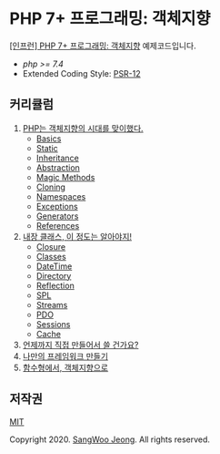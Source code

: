 # PHP 7+ 프로그래밍: 객체지향

[[인프런] PHP 7+ 프로그래밍: 객체지향](https://www.inflearn.com/course/php7-oop) 예제코드입니다.

* *php >= 7.4*
* Extended Coding Style: [PSR-12](https://www.php-fig.org/psr/psr-12/)

## 커리큘럼

1. [PHP는 객체지향의 시대를 맞이했다.](http://docs.php.net/manual/en/langref.php)
    * [Basics](https://github.com/php-courses-inflearn/php7-oop/tree/main/ch1/Basics)
    * [Static](https://github.com/php-courses-inflearn/php7-oop/tree/main/ch1/Static)
    * [Inheritance](https://github.com/php-courses-inflearn/php7-oop/tree/main/ch1/Inheritance)
    * [Abstraction](https://github.com/php-courses-inflearn/php7-oop/tree/main/ch1/Abstraction)
    * [Magic Methods](https://github.com/php-courses-inflearn/php7-oop/tree/main/ch1/MagicMethods)
    * [Cloning](https://github.com/php-courses-inflearn/php7-oop/tree/main/ch1/Cloning)
    * [Namespaces](https://github.com/php-courses-inflearn/php7-oop/tree/main/ch1/Namespaces)
    * [Exceptions](https://github.com/php-courses-inflearn/php7-oop/tree/main/ch1/Exceptions)
    * [Generators](https://github.com/php-courses-inflearn/php7-oop/tree/main/ch1/Generators)
    * [References](https://github.com/php-courses-inflearn/php7-oop/tree/main/ch1/References)
2. [내장 클래스, 이 정도는 알아야지!](http://docs.php.net/manual/en/extensions.membership.php)
    * [Closure](https://github.com/php-courses-inflearn/php7-oop/tree/main/ch2/Closure)
    * [Classes](https://github.com/php-courses-inflearn/php7-oop/tree/main/ch2/Classes)
    * [DateTime](https://github.com/php-courses-inflearn/php7-oop/tree/main/ch2/DateTime)
    * [Directory](https://github.com/php-courses-inflearn/php7-oop/tree/main/ch2/Directory)
    * [Reflection](https://github.com/php-courses-inflearn/php7-oop/tree/main/ch2/Reflection)
    * [SPL](https://github.com/php-courses-inflearn/php7-oop/tree/main/ch2/SPL)
    * [Streams](https://github.com/php-courses-inflearn/php7-oop/tree/main/ch2/Streams)
    * [PDO](https://github.com/php-courses-inflearn/php7-oop/tree/main/ch2/PDO)
    * [Sessions](https://github.com/php-courses-inflearn/php7-oop/tree/main/ch2/Sessions)
    * [Cache](https://github.com/php-courses-inflearn/php7-oop/tree/main/ch2/Cache)
4. [언제까지 직접 만들어서 쓸 건가요?](https://github.com/php-courses-inflearn/php7-oop/tree/main/ch4)
5. [나만의 프레임워크 만들기](https://github.com/php-courses-inflearn/php7-oop/tree/main/ch5)
6. [함수형에서, 객체지향으로](https://github.com/php-courses-inflearn/php7-oop/tree/main/ch6)

## 저작권

[MIT](https://github.com/php-courses-inflearn/php7-oop/blob/main/LICENSE)

Copyright 2020. [SangWoo Jeong](https://github.com/pronist). All rights reserved.
